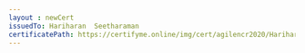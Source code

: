 ```yaml
--- 
layout : newCert 
issuedTo: Hariharan  Seetharaman 
certificatePath: https://certifyme.online/img/cert/agilencr2020/HariharanSeetharaman_a4481.png
--- 
```

